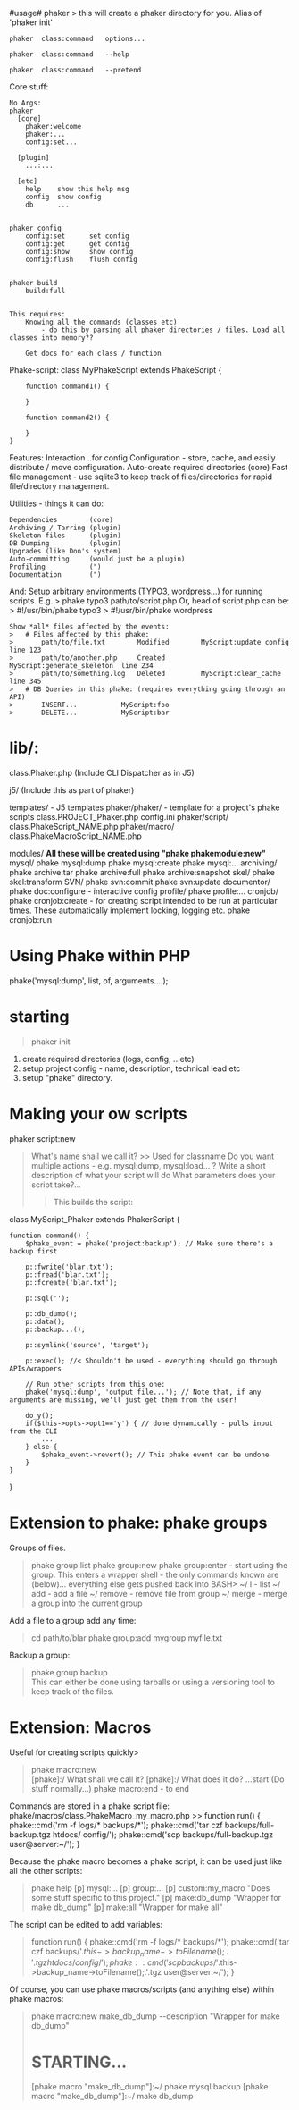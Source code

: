 #usage#
	phaker	> this will create a phaker directory for you. Alias of 'phaker init'
	
	phaker	class:command  	options...
	
	phaker	class:command 	--help
	
	phaker	class:command 	--pretend
	
	
Core stuff:

	No Args:
	phaker
	  [core]
	    phaker:welcome
	    phaker:...
	    config:set...
	
	  [plugin]
	    ...:...
	  
	  [etc]
		help	show this help msg
		config	show config
		db		...
	
	
	phaker config
		config:set		set config
		config:get		get config
		config:show		show config
		config:flush	flush config
	
	
	phaker build
		build:full
	
	
	This requires:
		Knowing all the commands (classes etc)
			- do this by parsing all phaker directories / files. Load all classes into memory??
		
		Get docs for each class / function
	
	















Phake-script:
	class MyPhakeScript extends PhakeScript {
		
		function command1() {
			
		}
		
		function command2() {
			
		}
	}


Features:
	Interaction
	..for config
	Configuration - store, cache, and easily distribute / move configuration. 
	Auto-create required directories
	(core) Fast file management - use sqlite3 to keep track of files/directories for rapid file/directory management.

Utilities - things it can do:

	Dependencies		(core)
	Archiving / Tarring (plugin)
	Skeleton files		(plugin)
	DB Dumping			(plugin)
	Upgrades (like Don's system)
	Auto-committing 	(would just be a plugin)
	Profiling 			(")
	Documentation		(")

And:
	Setup arbitrary environments (TYPO3, wordpress...) for running scripts. E.g.
	>	phake	typo3	path/to/script.php
	Or, head of script.php can be:
	>	#!/usr/bin/phake typo3
	>	#!/usr/bin/phake wordpress

	Show *all* files affected by the events:
	>	# Files affected by this phake:
	>		path/to/file.txt		Modified		MyScript:update_config	line 123
	>		path/to/another.php 	Created			MyScript:generate_skeleton	line 234
	>		path/to/something.log	Deleted			MyScript:clear_cache line 345
	>	# DB Queries in this phake: (requires everything going through an API)
	>		INSERT...			MyScript:foo
	>		DELETE...			MyScript:bar
	

# lib/: #

class.Phaker.php
  (Include CLI Dispatcher as in J5)


  j5/ (Include this as part of phaker)
  
  templates/ 	- J5 templates
	phaker/phaker/ - template for a project's phake scripts
			class.PROJECT_Phaker.php
			config.ini
	phaker/script/
			class.PhakeScript_NAME.php
	phaker/macro/
			class.PhakeMacroScript_NAME.php

  modules/
	**All these will be created using "phake phakemodule:new"**
	mysql/
			phake	mysql:dump
			phake	mysql:create
			phake	mysql:...
	archiving/
			phake 	archive:tar
			phake 	archive:full
			phake 	archive:snapshot
	skel/
			phake	skel:transform
	SVN/
			phake	svn:commit
			phake	svn:update
	documentor/
			phake	doc:configure	- interactive config
	profile/
			phake	profile:...
	cronjob/
			phake	cronjob:create	- for creating script intended to be run at particular times. These automatically implement locking, logging etc.
			phake	cronjob:run

# Using Phake within PHP #
phake('mysql:dump', list, of, arguments... );



# starting #
>	phaker init
1. create required directories (logs, config, ...etc)
2. setup project config - name, description, technical lead etc
3. setup "phake" directory. 


# Making your ow scripts #
phaker	script:new
> What's name shall we call it?		>> Used for classname
> Do you want multiple actions - e.g. mysql:dump, mysql:load... ?
> Write a short description of what your script will do
> What parameters does your script take?...
>> This builds the script:

class MyScript_Phaker extends PhakerScript {
	
	function command() {
		$phake_event = phake('project:backup'); // Make sure there's a backup first
		
		p::fwrite('blar.txt');
		p::fread('blar.txt');
		p::fcreate('blar.txt');
		
		p::sql('');
		
		p::db_dump();
		p::data();
		p::backup...();
		
		p::symlink('source', 'target');
		
		p::exec(); //< Shouldn't be used - everything should go through APIs/wrappers
		
		// Run other scripts from this one:
		phake('mysql:dump', 'output file...'); // Note that, if any arguments are missing, we'll just get them from the user!
		
		do_y();
		if($this->opts->opt1=='y') { // done dynamically - pulls input from the CLI
			...
		} else {
			$phake_event->revert(); // This phake event can be undone
		}
	}
}


# Extension to phake: phake groups #

Groups of files. 

>	phake 	group:list
>	phake 	group:new
>	phake 	group:enter - start using the group. This enters a wrapper shell - the only commands known are (below)... everything else gets
 						pushed back into BASH>
>	~/ l 		- list
>	~/ add		- add a file
>	~/ remove 	- remove file from group
>	~/ merge	- merge a group into the current group


Add a file to a group add any time:

>	cd path/to/blar
>	phake	group:add	mygroup		myfile.txt

Backup a group:
>	phake 	group:backup	
This can either be done using tarballs or using a versioning tool to keep track of the files.




# Extension: Macros #

Useful for creating scripts quickly>

>	phake	macro:new	
>	[phake]:/ What shall we call it?
>	[phake]:/ What does it do?
>	...start
>	(Do stuff normally...)
>	phake	macro:end	- to end

Commands are stored in a phake script file:
	phake/macros/class.PhakeMacro_my_macro.php
	>>
	function run() {
		phake::cmd('rm -f logs/* backups/*');
		phake::cmd('tar czf backups/full-backup.tgz htdocs/ config/');
		phake::cmd('scp backups/full-backup.tgz user@server:~/');
	}


Because the phake macro becomes a phake script, it can be used just like all the other scripts:
>	phake	help
>	[p]	mysql:...
>	[p]	group:...
>	[p]	custom:my_macro		"Does some stuff specific to this project."
>	[p]	make:db_dump		"Wrapper for make db_dump"
>	[p]	make:all			"Wrapper for make all"




The script can be edited to add variables:
>	function run() {
>		phake::cmd('rm -f logs/* backups/*');
>		phake::cmd('tar czf backups/'.$this->backup_name->toFilename();.'.tgz htdocs/ config/');
>		phake::cmd('scp backups/'.$this->backup_name->toFilename();.'.tgz user@server:~/');
>	}


Of course, you can use phake macros/scripts (and anything else) within phake macros:
>	phake	macro:new	make_db_dump --description "Wrapper for make db_dump"
>	# STARTING...
>	[phake macro "make_db_dump"]:~/		phake	mysql:backup
>	[phake macro "make_db_dump"]:~/		make db_dump



